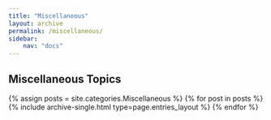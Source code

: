 ```yaml
---
title: "Miscellaneous"
layout: archive
permalink: /miscellaneous/
sidebar:
    nav: "docs"
---
```


## Miscellaneous Topics

{% assign posts = site.categories.Miscellaneous %}
{% for post in posts %} {% include archive-single.html type=page.entries_layout %} {% endfor %}
